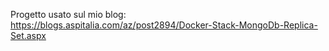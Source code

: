 Progetto usato sul mio blog:
https://blogs.aspitalia.com/az/post2894/Docker-Stack-MongoDb-Replica-Set.aspx
